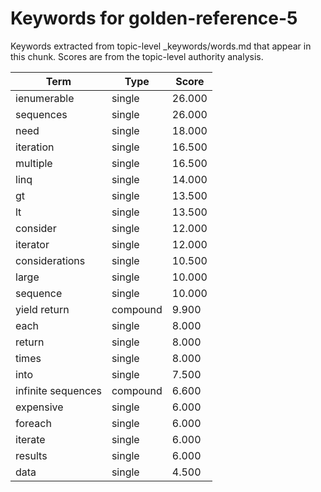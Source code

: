 # Keywords for golden-reference-5

Keywords extracted from topic-level _keywords/words.md that appear in this chunk.
Scores are from the topic-level authority analysis.

| Term | Type | Score |
|------|------|-------|
| ienumerable | single | 26.000 |
| sequences | single | 26.000 |
| need | single | 18.000 |
| iteration | single | 16.500 |
| multiple | single | 16.500 |
| linq | single | 14.000 |
| gt | single | 13.500 |
| lt | single | 13.500 |
| consider | single | 12.000 |
| iterator | single | 12.000 |
| considerations | single | 10.500 |
| large | single | 10.000 |
| sequence | single | 10.000 |
| yield return | compound | 9.900 |
| each | single | 8.000 |
| return | single | 8.000 |
| times | single | 8.000 |
| into | single | 7.500 |
| infinite sequences | compound | 6.600 |
| expensive | single | 6.000 |
| foreach | single | 6.000 |
| iterate | single | 6.000 |
| results | single | 6.000 |
| data | single | 4.500 |
